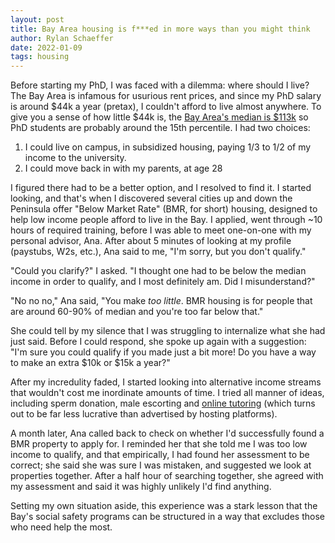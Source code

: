```yaml
---
layout: post
title: Bay Area housing is f***ed in more ways than you might think
author: Rylan Schaeffer
date: 2022-01-09
tags: housing
---
```


Before starting my PhD, I was faced with a dilemma: where should I live?
The Bay Area is infamous for usurious rent prices, and since my PhD salary 
is around $44k a year (pretax), I couldn't afford to live almost anywhere. To 
give you a sense of how little $44k is, the [Bay Area's median is $113k](http://www.bayareaeconomy.org/wp-content/uploads/2021/03/Income-Inequality_3.10.21.pdf)
so PhD students are probably around the 15th percentile. I had two choices:

1. I could live on campus, in subsidized housing, paying 1/3 to 1/2 of my
  income to the university.
2. I could move back in with my parents, at age 28

I figured there had to be a better option, and I resolved to find it. I started looking, and that's when
I discovered several cities up and down the Peninsula offer "Below Market Rate"
(BMR, for short) housing, designed to help low income people afford to live
in the Bay. I applied, went through ~10 hours of required training, before I was able to meet
one-on-one with my personal advisor, Ana. After about 5 minutes of looking at my
profile (paystubs, W2s, etc.), Ana said to me, "I'm sorry, but you don't qualify."

"Could you clarify?" I asked. "I thought one had to be below the median income 
in order to qualify, and I most definitely am. Did I misunderstand?" 

"No no no," Ana said, "You make _too little_. BMR housing is for people that are
around 60-90% of median and you're too far below that."

She could tell by my silence that I was struggling to internalize what she had just
said. Before I could respond, she spoke up again with a suggestion: "I'm sure
you could qualify if you made just a bit more! Do you have a way to make an 
extra $10k or $15k a year?"

After my incredulity faded, I started looking into alternative income streams that
wouldn't cost me inordinate amounts of time. I tried all manner of ideas,
including sperm donation, male escorting and [online tutoring](2022-01-08-quitting-wyzant.html)
(which turns out to be far less lucrative than advertised by hosting platforms).

A month later, Ana called back to check on whether I'd successfully found a BMR
property to apply for. I reminded her that she told me I was too low income to qualify,
and that empirically, I had found her assessment to be correct; she said she was sure I 
was mistaken, and suggested we look at properties together. After a half hour of searching
together, she agreed with my assessment and said it was highly unlikely I'd find anything.

Setting my own situation aside, this experience was a stark lesson that the Bay's
social safety programs can be structured in a way that excludes those who need help the most.

